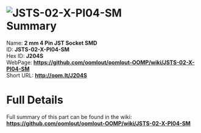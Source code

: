 
![JSTS-02-X-PI04-SM](https://github.com/oomlout/oomlout-OOMP/blob/master/parts/JSTS-02-X-PI04-SM/JSTS-02-X-PI04-SM_420.jpg)   
Summary
=================
  
Name: __2 mm 4 Pin JST Socket SMD__    
ID: __JSTS-02-X-PI04-SM__   
Hex ID: __J204S__   
WebPage: __https://github.com/oomlout/oomlout-OOMP/wiki/JSTS-02-X-PI04-SM__   
Short URL: __http://oom.lt/J204S__   

Full Details
==========================
Full summary of this part can be found in the wiki:   
__https://github.com/oomlout/oomlout-OOMP/wiki/JSTS-02-X-PI04-SM__    

